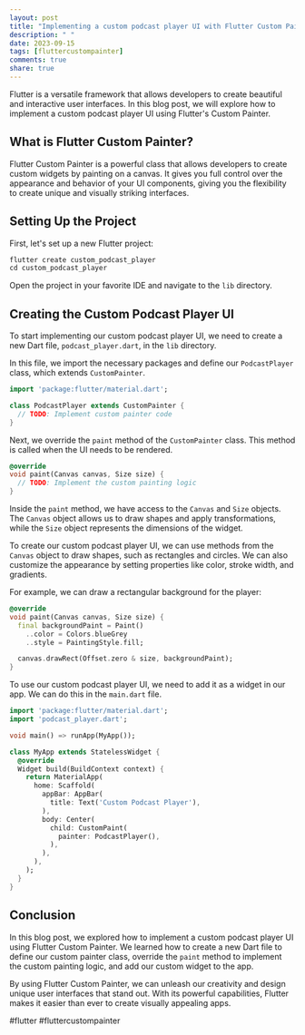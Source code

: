 ```yaml
---
layout: post
title: "Implementing a custom podcast player UI with Flutter Custom Painter"
description: " "
date: 2023-09-15
tags: [fluttercustompainter]
comments: true
share: true
---
```


Flutter is a versatile framework that allows developers to create beautiful and interactive user interfaces. In this blog post, we will explore how to implement a custom podcast player UI using Flutter's Custom Painter.

## What is Flutter Custom Painter?

Flutter Custom Painter is a powerful class that allows developers to create custom widgets by painting on a canvas. It gives you full control over the appearance and behavior of your UI components, giving you the flexibility to create unique and visually striking interfaces.

## Setting Up the Project

First, let's set up a new Flutter project:

```dart
flutter create custom_podcast_player
cd custom_podcast_player
```

Open the project in your favorite IDE and navigate to the `lib` directory. 

## Creating the Custom Podcast Player UI

To start implementing our custom podcast player UI, we need to create a new Dart file, `podcast_player.dart`, in the `lib` directory. 

In this file, we import the necessary packages and define our `PodcastPlayer` class, which extends `CustomPainter`.

```dart
import 'package:flutter/material.dart';

class PodcastPlayer extends CustomPainter {
  // TODO: Implement custom painter code
}
```

Next, we override the `paint` method of the `CustomPainter` class. This method is called when the UI needs to be rendered.

```dart
@override
void paint(Canvas canvas, Size size) {
  // TODO: Implement the custom painting logic
}
```

Inside the `paint` method, we have access to the `Canvas` and `Size` objects. The `Canvas` object allows us to draw shapes and apply transformations, while the `Size` object represents the dimensions of the widget.

To create our custom podcast player UI, we can use methods from the `Canvas` object to draw shapes, such as rectangles and circles. We can also customize the appearance by setting properties like color, stroke width, and gradients.

For example, we can draw a rectangular background for the player:

```dart
@override
void paint(Canvas canvas, Size size) {
  final backgroundPaint = Paint()
    ..color = Colors.blueGrey
    ..style = PaintingStyle.fill;

  canvas.drawRect(Offset.zero & size, backgroundPaint);
}
```

To use our custom podcast player UI, we need to add it as a widget in our app. We can do this in the `main.dart` file.

```dart
import 'package:flutter/material.dart';
import 'podcast_player.dart';

void main() => runApp(MyApp());

class MyApp extends StatelessWidget {
  @override
  Widget build(BuildContext context) {
    return MaterialApp(
      home: Scaffold(
        appBar: AppBar(
          title: Text('Custom Podcast Player'),
        ),
        body: Center(
          child: CustomPaint(
            painter: PodcastPlayer(),
          ),
        ),
      ),
    );
  }
}
```

## Conclusion

In this blog post, we explored how to implement a custom podcast player UI using Flutter Custom Painter. We learned how to create a new Dart file to define our custom painter class, override the `paint` method to implement the custom painting logic, and add our custom widget to the app.

By using Flutter Custom Painter, we can unleash our creativity and design unique user interfaces that stand out. With its powerful capabilities, Flutter makes it easier than ever to create visually appealing apps.

#flutter #fluttercustompainter